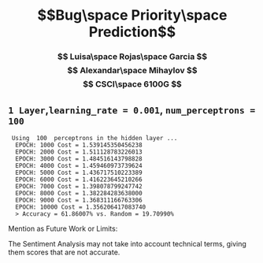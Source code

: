 # $$Bug\space Priority\space Prediction$$


### $$ Luisa\space Rojas\space Garcia $$ $$ Alexandar\space Mihaylov $$ $$ CSCI\space 6100G $$


## `1 Layer`,`learning_rate = 0.001`, `num_perceptrons = 100`
```
 Using  100  perceptrons in the hidden layer ...
  EPOCH: 1000 Cost = 1.539145350456238
  EPOCH: 2000 Cost = 1.511128783226013
  EPOCH: 3000 Cost = 1.484516143798828
  EPOCH: 4000 Cost = 1.459460973739624
  EPOCH: 5000 Cost = 1.436717510223389
  EPOCH: 6000 Cost = 1.416223645210266
  EPOCH: 7000 Cost = 1.398078799247742
  EPOCH: 8000 Cost = 1.382284283638000
  EPOCH: 9000 Cost = 1.368311166763306
  EPOCH: 10000 Cost = 1.356206417083740
  > Accuracy = 61.86007% vs. Random = 19.70990%
```

Mention as Future Work or Limits:

The Sentiment Analysis may not take into account technical terms, giving them scores that are not accurate.